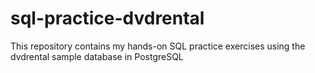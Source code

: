 # sql-practice-dvdrental
This repository contains my hands-on SQL practice exercises using the dvdrental sample database in PostgreSQL
